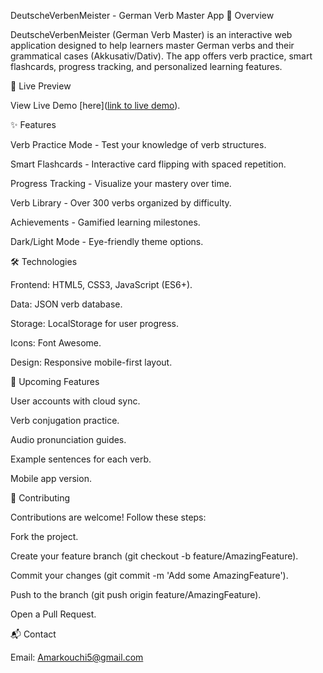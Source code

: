 DeutscheVerbenMeister - German Verb Master App
📖 Overview

DeutscheVerbenMeister (German Verb Master) is an interactive web application designed to help learners master German verbs and their grammatical cases (Akkusativ/Dativ). The app offers verb practice, smart flashcards, progress tracking, and personalized learning features.

🚀 Live Preview

View Live Demo [here]([link to live demo](https://amarko-med.github.io/DeutscheVerbenMeister-/)).

✨ Features

Verb Practice Mode - Test your knowledge of verb structures.

Smart Flashcards - Interactive card flipping with spaced repetition.

Progress Tracking - Visualize your mastery over time.

Verb Library - Over 300 verbs organized by difficulty.

Achievements - Gamified learning milestones.

Dark/Light Mode - Eye-friendly theme options.

🛠️ Technologies

Frontend: HTML5, CSS3, JavaScript (ES6+).

Data: JSON verb database.

Storage: LocalStorage for user progress.

Icons: Font Awesome.

Design: Responsive mobile-first layout.


🌟 Upcoming Features

User accounts with cloud sync.

Verb conjugation practice.

Audio pronunciation guides.

Example sentences for each verb.

Mobile app version.

🤝 Contributing

Contributions are welcome! Follow these steps:

Fork the project.

Create your feature branch (git checkout -b feature/AmazingFeature).

Commit your changes (git commit -m 'Add some AmazingFeature').

Push to the branch (git push origin feature/AmazingFeature).

Open a Pull Request.


📬 Contact

Email: Amarkouchi5@gmail.com

